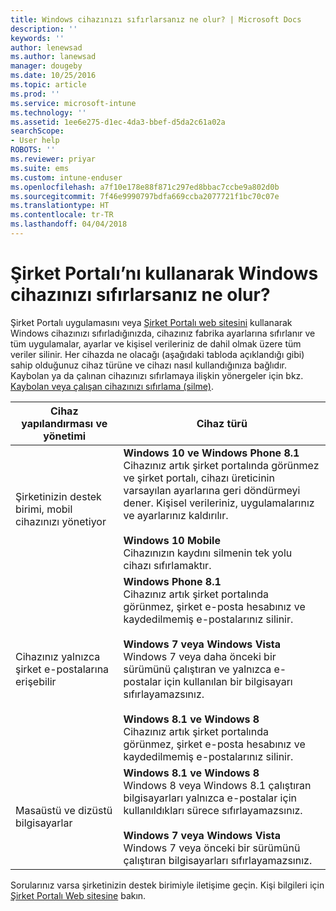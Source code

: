 ```yaml
---
title: Windows cihazınızı sıfırlarsanız ne olur? | Microsoft Docs
description: ''
keywords: ''
author: lenewsad
ms.author: lanewsad
manager: dougeby
ms.date: 10/25/2016
ms.topic: article
ms.prod: ''
ms.service: microsoft-intune
ms.technology: ''
ms.assetid: 1ee6e275-d1ec-4da3-bbef-d5da2c61a02a
searchScope:
- User help
ROBOTS: ''
ms.reviewer: priyar
ms.suite: ems
ms.custom: intune-enduser
ms.openlocfilehash: a7f10e178e88f871c297ed8bbac7ccbe9a802d0b
ms.sourcegitcommit: 7f46e9990797bdfa669ccba2077721f1bc70c07e
ms.translationtype: HT
ms.contentlocale: tr-TR
ms.lasthandoff: 04/04/2018
---
```

# <a name="what-happens-if-you-reset-your-windows-device-using-the-company-portal"></a>Şirket Portalı’nı kullanarak Windows cihazınızı sıfırlarsanız ne olur?

Şirket Portalı uygulamasını veya [Şirket Portalı web sitesini](reset-erase-your-device-cpwebsite.md) kullanarak Windows cihazınızı sıfırladığınızda, cihazınız fabrika ayarlarına sıfırlanır ve tüm uygulamalar, ayarlar ve kişisel verileriniz de dahil olmak üzere tüm veriler silinir. Her cihazda ne olacağı (aşağıdaki tabloda açıklandığı gibi) sahip olduğunuz cihaz türüne ve cihazı nasıl kullandığınıza bağlıdır. Kaybolan ya da çalınan cihazınızı sıfırlamaya ilişkin yönergeler için bkz. [Kaybolan veya çalışan cihazınızı sıfırlama (silme)](reset-erase-your-device-cpwebsite.md).

|Cihaz yapılandırması ve yönetimi|Cihaz türü|
|---------------------------------------|---------------|
|Şirketinizin destek birimi, mobil cihazınızı yönetiyor|**Windows 10 ve Windows Phone 8.1**</br>Cihazınız artık şirket portalında görünmez ve şirket portalı, cihazı üreticinin varsayılan ayarlarına geri döndürmeyi dener. Kişisel verileriniz, uygulamalarınız ve ayarlarınız kaldırılır. <br /><br />**Windows 10 Mobile**</br>Cihazınızın kaydını silmenin tek yolu cihazı sıfırlamaktır.|
|Cihazınız yalnızca şirket e-postalarına erişebilir|**Windows Phone 8.1**<br />Cihazınız artık şirket portalında görünmez, şirket e-posta hesabınız ve kaydedilmemiş e-postalarınız silinir.<br /><br />**Windows 7 veya Windows Vista**<br />Windows 7 veya daha önceki bir sürümünü çalıştıran ve yalnızca e-postalar için kullanılan bir bilgisayarı sıfırlayamazsınız.<br /><br />**Windows 8.1 ve Windows 8**<br />Cihazınız artık şirket portalında görünmez, şirket e-posta hesabınız ve kaydedilmemiş e-postalarınız silinir.|
|Masaüstü ve dizüstü bilgisayarlar|**Windows 8.1 ve Windows 8**<br />Windows 8 veya Windows 8.1 çalıştıran bilgisayarları yalnızca e-postalar için kullanıldıkları sürece sıfırlayamazsınız.<br /><br />**Windows 7 veya Windows Vista**<br />Windows 7 veya önceki bir sürümünü çalıştıran bilgisayarları sıfırlayamazsınız.|

Sorularınız varsa şirketinizin destek birimiyle iletişime geçin. Kişi bilgileri için [Şirket Portalı Web sitesine](https://portal.manage.microsoft.com#HelpDeskDialog) bakın.

